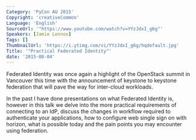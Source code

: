 ```yaml
---
Category: 'PyCon AU 2015'
Copyright: 'creativeCommon'
Language: 'English'
SourceUrl: '"https://www.youtube.com/watch?v=YYzJdxI_g6g"'
Speakers: [Jamie Lennox]
Tags: []
ThumbnailUrl: 'https://i.ytimg.com/vi/YYzJdxI_g6g/hqdefault.jpg'
Title: '"Practical Federated Identity"'
date: '2015-08-04'
---
```

Federated Identity was once again a highlight of the OpenStack summit in Vancouver this time with the announcement of keystone to keystone federation that will pave the  way for inter-cloud workloads. 

In the past I have done presentations on what Federated Identity is, however in this talk we delve into the more practical requirements of connecting to an IdP, discuss the changes in workflow required to authenticate your applications, how to configure web single sign on with horizon, what is possible today and the pain points you may encounter using federation.